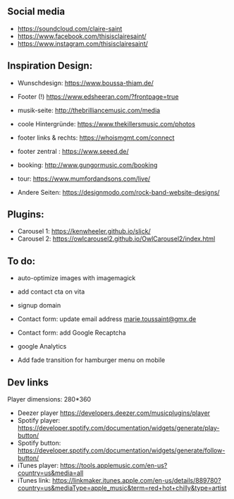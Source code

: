 ## Social media

- https://soundcloud.com/claire-saint
- https://www.facebook.com/thisisclairesaint/
- https://www.instagram.com/thisisclairesaint/

## Inspiration Design:

- Wunschdesign: https://www.boussa-thiam.de/
- Footer (!) https://www.edsheeran.com/?frontpage=true
- musik-seite: http://thebrilliancemusic.com/media

- coole Hintergründe: https://www.thekillersmusic.com/photos
- footer links & rechts: https://whoismgmt.com/connect
- footer zentral : https://www.seeed.de/
- booking: http://www.gungormusic.com/booking
- tour: https://www.mumfordandsons.com/live/
- Andere Seiten: https://designmodo.com/rock-band-website-designs/

## Plugins:

- Carousel 1: https://kenwheeler.github.io/slick/
- Carousel 2: https://owlcarousel2.github.io/OwlCarousel2/index.html

## To do:

- auto-optimize images with imagemagick
- add contact cta on vita

- signup domain
- Contact form: update email address marie.toussaint@gmx.de
- Contact form: add Google Recaptcha
- google Analytics
- Add fade transition for hamburger menu on mobile

## Dev links

Player dimensions: 280*360

- Deezer player https://developers.deezer.com/musicplugins/player
- Spotify player: https://developer.spotify.com/documentation/widgets/generate/play-button/
- Spotify button: https://developer.spotify.com/documentation/widgets/generate/follow-button/
- iTunes player: https://tools.applemusic.com/en-us?country=us&media=all
- iTunes link: https://linkmaker.itunes.apple.com/en-us/details/889780?country=us&mediaType=apple_music&term=red+hot+chilly&type=artist
